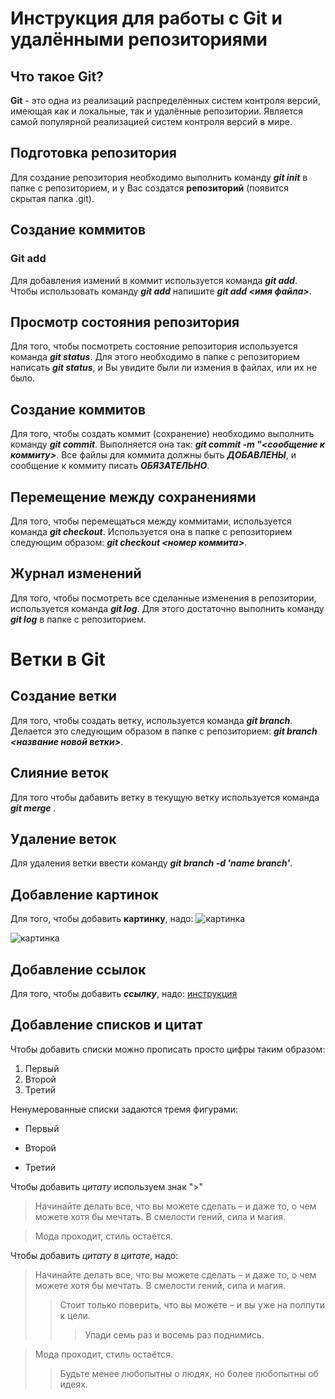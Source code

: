 # Инструкция для работы с Git и удалёнными репозиториями

## Что такое Git?
**Git** - это одна из реализаций распределённых систем контроля версий, имеющая как и локальные, так и удалённые репозитории. Является самой популярной реализацией систем контроля версий в мире.

## Подготовка репозитория

Для создание репозитория необходимо выполнить команду ***git init***  в папке с репозиторием, и у Вас создатся **репозиторий** (появится скрытая папка .git).

## Создание коммитов

### Git add

Для добавления измений в коммит используется команда ***git add***. Чтобы использовать команду ***git add*** напишите ***git add <имя файла>***.

## Просмотр состояния репозитория

Для того, чтобы посмотреть состояние репозитория используется команда ***git status***. Для этого необходимо в папке с репозиторием написать ***git status***, и Вы увидите были ли измения в файлах, или их не было.

## Создание коммитов

Для того, чтобы создать коммит (сохранение) необходимо выполнить команду ***git commit***. Выполняется она так: ***git commit -m "<сообщение к коммиту>***. Все файлы для коммита должны быть ***ДОБАВЛЕНЫ***, и сообщение к коммиту писать ***ОБЯЗАТЕЛЬНО***.

## Перемещение между сохранениями

Для того, чтобы перемещаться между коммитами, используется команда ***git checkout***. Используется она в папке с репозиторием следующим образом: ***git checkout <номер коммита>***.

## Журнал изменений

Для того, чтобы посмотреть все сделанные изменения в репозитории, используется команда ***git log***. Для этого достаточно выполнить команду ***git log*** в папке с репозиторием.

# Ветки в Git

## Создание ветки

Для того, чтобы создать ветку, используется команда ***git branch***. Делается это следующим образом в папке с репозиторием: ***git branch <название новой ветки>***.

## Слияние веток

Для того чтобы дабавить ветку в текущую ветку используется команда ***git merge <name branch>***.

## Удаление веток

Для удаления ветки ввести команду ***git branch -d 'name branch'***.

## Добавление картинок
Для того, чтобы добавить **картинку**, надо:
![картинка](https://mobimg.b-cdn.net/v3/fetch/3e/3e4317ded283607e7e9b42b1e51ab454.jpeg)

![картинка](https://visasam.ru/wp-content/uploads/2017/11/Avstrali%D1%83.jpg)

## Добавление ссылок
Для того, чтобы добавить ***ссылку***, надо:
[инструкция](https://drive.google.com/file/d/14muUUp5fRdEh8i5LugP5stGJFrr3pp3N/view)
## Добавление списков и цитат
Чтобы добавить списки можно прописать просто цифры таким образом:
1. Первый
2. Второй
3. Третий

Ненумерованные списки задаются тремя фигурами:
* Первый
+ Второй
- Третий

Чтобы добавить *цитату* используем знак ">"
> Начинайте делать все, что вы можете сделать – и даже то, о чем можете хотя бы мечтать. В смелости гений, сила и магия.

> Мода проходит, стиль остаётся.

Чтобы добавить *цитату в цитате*, надо:
> Начинайте делать все, что вы можете сделать – и даже то, о чем можете хотя бы мечтать. В смелости гений, сила и магия.
>> Стоит только поверить, что вы можете – и вы уже на полпути к цели.
>>> Упади семь раз и восемь раз поднимись.

> Мода проходит, стиль остаётся.
>> Будьте менее любопытны о людях, но более любопытны об идеях.

